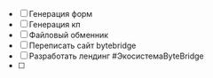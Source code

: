 - [ ] Генерация форм 
- [ ] Генерация кп 
- [ ] Файловый обменник 
- [ ] Переписать сайт bytebridge 
- [ ] Разработать лендинг #ЭкосистемаByteBridge
- [ ] 